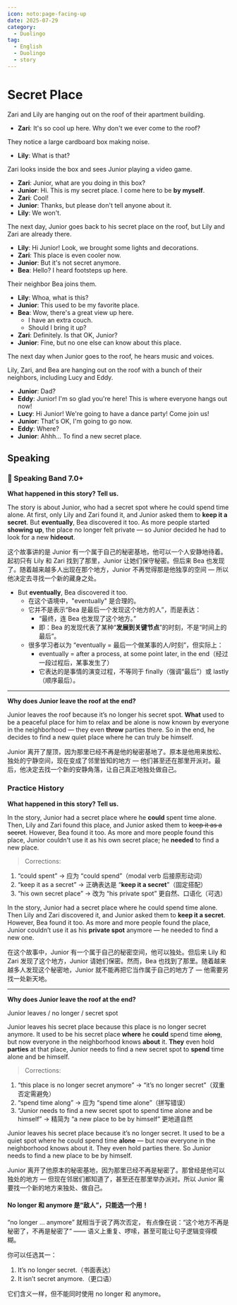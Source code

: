 ```yaml
---
icon: noto:page-facing-up
date: 2025-07-29
category:
  - Duolingo
tag:
  - English
  - Duolingo
  - story
---
```


# Secret Place

Zari and Lily are hanging out on the roof of their apartment building.

- **Zari**: It's so cool up here. Why don't we ever come to the roof?

They notice a large cardboard box making noise.

- **Lily**: What is that?

Zari looks inside the box and sees Junior playing a video game.

- **Zari**: Junior, what are you doing in this box?
- **Junior**: Hi. This is my secret place. I come here to be **by myself**.
- **Zari**: Cool!
- **Junior**: Thanks, but please don't tell anyone about it.
- **Lily**: We won't.

The next day, Junior goes back to his secret place on the roof, but Lily and Zari are already there.

- **Lily**: Hi Junior! Look, we brought some lights and decorations.
- **Zari**: This place is even cooler now.
- **Junior**: But it's not secret anymore.
- **Bea**: Hello? I heard footsteps up here.

Their neighbor Bea joins them.

- **Lily**: Whoa, what is this?
- **Junior**: This used to be my favorite place.
- **Bea**: Wow, there's a great view up here.
  - I have an extra couch.
  - Should I bring it up?
- **Zari**: Definitely. Is that OK, Junior?
- **Junior**: Fine, but no one else can know about this place.

The next day when Junior goes to the roof, he hears music and voices.

Lily, Zari, and Bea are hanging out on the roof with a bunch of their neighbors, including Lucy and Eddy.

- **Junior**: Dad?
- **Eddy**: Junior! I'm so glad you're here! This is where everyone hangs out now!
- **Lucy**: Hi Junior! We're going to have a dance party! Come join us!
- **Junior**: That's OK, I'm going to go now.
- **Eddy**: Where?
- **Junior**: Ahhh… To find a new secret place.

## Speaking

### 🌟 Speaking Band 7.0+

**What happened in this story? Tell us.**

The story is about Junior, who had a secret spot where he could spend time alone. At first, only Lily and Zari found it, and Junior asked them to **keep it a secret**. But **eventually**, Bea discovered it too. As more people started **showing up**, the place no longer felt private — so Junior decided he had to look for a new **hideout**.

这个故事讲的是 Junior 有一个属于自己的秘密基地，他可以一个人安静地待着。起初只有 Lily 和 Zari 找到了那里，Junior 让她们保守秘密。但后来 Bea 也发现了。随着越来越多人出现在那个地方，Junior 不再觉得那是他独享的空间 — 所以他决定去寻找一个新的藏身之处。

- But **eventually**, Bea discovered it too.
  - 在这个语境中，"eventually" 是合理的。
  - 它并不是表示“Bea 是最后一个发现这个地方的人”，而是表达：
    - “最终，连 Bea 也发现了这个地方。”
    - 即：Bea 的发现代表了某种“**发展到关键节点**”的时刻，不是“时间上的最后”。
  - 很多学习者以为 “eventually = 最后一个做某事的人/时刻”，但实际上：
    - eventually = after a process, at some point later, in the end（经过一段过程后，某事发生了）
    - 它表达的是事情的演变过程，不等同于 finally（强调“最后”）或 lastly（顺序最后）。

---

**Why does Junior leave the roof at the end?**

Junior leaves the roof because it’s no longer his secret spot. **What** used to be a peaceful place for him to relax and be alone is now known by everyone in the neighborhood — they even **throw** parties there. So in the end, he decides to find a new quiet place where he can truly be himself.

Junior 离开了屋顶，因为那里已经不再是他的秘密基地了。原本是他用来放松、独处的宁静空间，现在变成了邻里皆知的地方 — 他们甚至还在那里开派对。最后，他决定去找一个新的安静角落，让自己真正地独处做自己。

### Practice History

**What happened in this story? Tell us.**

In the story, Junior had a secret place where he **could** spent time alone. Then, Lily and Zari found this place, and Junior asked them to ~~keep it as a secret~~. However, Bea found it too. As more and more people found this place, Junior couldn't use it as his own secret place; he **needed** to find a new place.

> Corrections:

1. “could spent” → 应为 “could spend”（modal verb 后接原形动词）
2. “keep it as a secret” → 正确表达是 “**keep it a secret**”（固定搭配）
3. “his own secret place” → 改为 “his private spot” 更自然、口语化（可选）

In the story, Junior had a secret place where he could spend time alone. Then Lily and Zari discovered it, and Junior asked them to **keep it a secret**. However, Bea found it too. As more and more people found the place, Junior couldn’t use it as his **private spot** anymore — he needed to find a new one.

在这个故事中，Junior 有一个属于自己的秘密空间，他可以独处。但后来 Lily 和 Zari 发现了这个地方，Junior 请她们保密。然而，Bea 也找到了那里。随着越来越多人发现这个秘密地，Junior 就不能再把它当作属于自己的地方了 — 他需要另找一处新天地。

---

**Why does Junior leave the roof at the end?**

Junior leaves / no longer / secret spot

Junior leaves his secret place because this place is no longer secret anymore. It used to be his secret place **where** he **could** spend time ~~along~~, but now everyone in the neighborhood knows **about** it. **They** even hold **parties** at that place, Junior needs to find a new secret spot to **spend** time alone and be himself.

> Corrections:

1. “this place is no longer secret anymore” → “it’s no longer secret”（双重否定需避免）
2. “spend time along” → 应为 “spend time alone”（拼写错误）
3. “Junior needs to find a new secret spot to spend time alone and be himself” → 精简为 “a new place to be by himself” 更地道自然

Junior leaves his secret place because it’s no longer secret. It used to be a quiet spot where he could spend time **alone** — but now everyone in the neighborhood knows about it. They even hold parties there. So Junior needs to find a new place to be by himself.

Junior 离开了他原本的秘密基地，因为那里已经不再是秘密了。那曾经是他可以独处的地方 — 但现在邻居们都知道了，甚至还在那里举办派对。所以 Junior 需要找一个新的地方来独处、做自己。

#### No longer 和 anymore 是“敌人”，只能选一个用！

“no longer ... anymore” 就相当于说了两次否定，
有点像在说：“这个地方不再是秘密了，不再是秘密了” —— 语义上重复、啰嗦，甚至可能让句子逻辑变得模糊。

你可以任选其一：

1. It’s no longer secret.（书面表达）
2. It isn’t secret anymore.（更口语）

它们含义一样，但不能同时使用 no longer 和 anymore。
